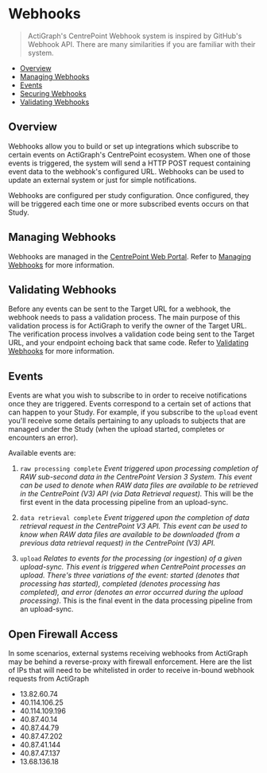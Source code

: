 # Webhooks

> ActiGraph's CentrePoint Webhook system is inspired by GitHub's Webhook API. There are many similarities if you are familiar with their system.

- [Overview](#overview)
- [Managing Webhooks](#Managing-webhooks)
- [Events](#events)
- [Securing Webhooks](#securing-webhooks)
- [Validating Webhooks](#validating-webhooks)


## Overview

Webhooks allow you to build or set up integrations which subscribe to certain events on ActiGraph's CentrePoint ecosystem. When one of those events is triggered, the system will send a HTTP POST request containing event data to the webhook's configured URL. Webhooks can be used to update an external system or just for simple notifications.

Webhooks are configured per study configuration. Once configured, they will be triggered each time one or more subscribed events occurs on that Study. 

## Managing Webhooks

Webhooks are managed in the [CentrePoint Web Portal](https://studyadmin.actigraphcorp.com). Refer to [Managing Webhooks](managing_webhooks.md) for more information.

## Validating Webhooks

Before any events can be sent to the Target URL for a webhook, the webhook needs to pass a validation process. The main purpose of this validation process is for ActiGraph to verify the owner of the Target URL. The verification process involves a validation code being sent to the Target URL, and your endpoint echoing back that same code. Refer to [Validating Webhooks](validating_webhooks.md) for more information.

## Events

Events are what you wish to subscribe to in order to receive notifications once they are triggered. Events correspond to a certain set of actions that can happen to your Study. For example, if you subscribe to the `upload` event you'll receive some details pertaining to any uploads to subjects that are managed under the Study (when the upload started, completes or encounters an error).

Available events are:

1. `raw processing complete` *Event triggered upon processing completion of RAW sub-second data in the CentrePoint Version 3 System. This event can be used to denote when RAW data files are available to be retrieved in the CentrePoint (V3) API (via Data Retrieval request).* This will be the first event in the data processing pipeline from an upload-sync.

2. `data retrieval complete` *Event triggered upon the completion of data retrieval request in the CentrePoint V3 API. This event can be used to know when RAW data files are available to be downloaded (from a previous data retrieval request) in the CentrePoint (V3) API.*

3. `upload` *Relates to events for the processing (or ingestion) of a given upload-sync. This event is triggered when CentrePoint processes an upload. There's three variations of the event: started (denotes that processing has started), completed (denotes processing has completed), and error (denotes an error occurred during the upload processing)*. This is the final event in the data processing pipeline from an upload-sync.

## Open Firewall Access 

In some scenarios, external systems receiving webhooks from ActiGraph may be behind a reverse-proxy with firewall enforcement. Here are the list of IPs that will need to be whitelisted in order to receive in-bound webhook requests from ActiGraph


- 13.82.60.74
- 40.114.106.25
- 40.114.109.196
- 40.87.40.14
- 40.87.44.79
- 40.87.47.202
- 40.87.41.144
- 40.87.47.137
- 13.68.136.18
